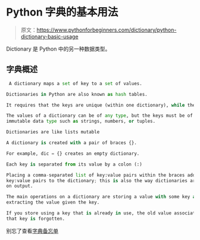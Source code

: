 # Python 字典的基本用法

> 原文：<https://www.pythonforbeginners.com/dictionary/python-dictionary-basic-usage>

Dictionary 是 Python 中的另一种数据类型。

## 字典概述

```py
 A dictionary maps a set of key to a set of values. 

Dictionaries in Python are also known as hash tables. 

It requires that the keys are unique (within one dictionary), while the values maynot. 

The values of a dictionary can be of any type, but the keys must be of an
immutable data type such as strings, numbers, or tuples.

Dictionaries are like lists mutable

A dictionary is created with a pair of braces {}. 

For example, dic = {} creates an empty dictionary. 

Each key is separated from its value by a colon (:)

Placing a comma-separated list of key:value pairs within the braces adds initial
key:value pairs to the dictionary; this is also the way dictionaries are written 
on output. 

The main operations on a dictionary are storing a value with some key and
extracting the value given the key.

If you store using a key that is already in use, the old value associated with
that key is forgotten. 
```

别忘了查看[字典备忘单](https://www.pythonforbeginners.com/dictionary/ "dictionary")